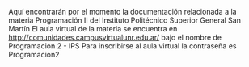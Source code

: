 
Aquí encontrarán por el momento la documentación relacionada a la materia Programación II del Instituto Politécnico Superior General San Martín
El aula virtual de la materia se encuentra en http://comunidades.campusvirtualunr.edu.ar/ bajo el nombre de Programacion 2 - IPS
Para inscribirse al aula virtual la contraseña es Programacion2

